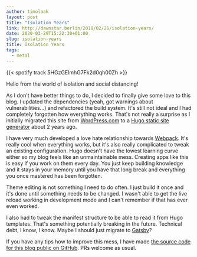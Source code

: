 ```yaml
---
author: timolaak
layout: post
title: "Isolation Years"
link: http://dawnstar.berlin/2018/02/26/isolation-years/
date: 2020-03-29T15:22:30+01:00
slug: isolation-years
title: Isolation Years
tags:
  - metal
---
```


{{< spotify track 5HGzGElmhG7Fk2d0qh00Zh >}}

Hello from the world of isolation and social distancing!

As I don't have better things to do, I decided to finally give some love to this blog. I updated the dependencies (yeah, got warnings about vulnerabilities...) and refactored the build system. It's still not ideal and I had completely forgotten how everything works. That's not really a surprise as I initially migrated this site from [WordPress.com](https://wordpress.com) to a [Hugo static site generator](https://gohugo.io) about 2 years ago.

I have very much developed a love hate relationship towards [Webpack](https://webpack.js.org). It's really cool when everything works, but it's also really complicated to tweak an existing configuration. Hugo doesn't have the lowest learning curve either so my blog feels like an unmaintainable mess. Creating apps like this is easy if you work on them every day. You just keep building knowledge and it stays in your memory until you have that long break and everything you once mastered has been forgotten.

Theme editing is not something I need to do often. I just build it once and it's done until something needs to be changed. I wasn't able to get the live reload working in development mode and I can't remember if that has ever even worked.

I also had to tweak the manifest structure to be able to read it from Hugo templates. That's something potentially breaking in the future. Technical debt, I know, I know. Maybe I should just migrate to [Gatsby](https://www.gatsbyjs.org)?

If you have any tips how to improve this mess, I have made [the source code for this blog public on GitHub](https://github.com/tlaak/Dawnstar). PRs welcome as usual.
